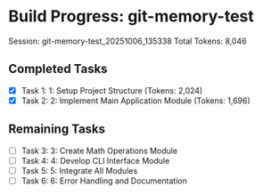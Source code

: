# Build Progress: git-memory-test
Session: git-memory-test_20251006_135338
Total Tokens: 8,046

## Completed Tasks
- [x] Task 1: 1: Setup Project Structure (Tokens: 2,024)
- [x] Task 2: 2: Implement Main Application Module (Tokens: 1,696)

## Remaining Tasks
- [ ] Task 3: 3: Create Math Operations Module
- [ ] Task 4: 4: Develop CLI Interface Module
- [ ] Task 5: 5: Integrate All Modules
- [ ] Task 6: 6: Error Handling and Documentation
